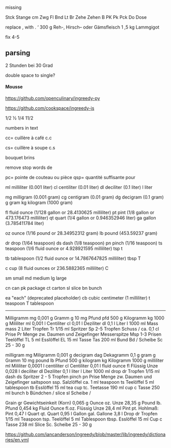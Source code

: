missing

Stck
Stange
cm
Zwg
Fl
Bnd
Lt
Br
Zehe
Zehen
B
PK
Pk
Pck
Do
Dose

replace , with .
‘
300 g Reh-, Hirsch– oder Gämsfleisch
1 	,5 kg Lammgigot

fix 4-5

## parsing

 2 Stunden bei 30 Grad

 double space to single?

#### Mousse



https://github.com/openculinary/ingreedy-py

https://github.com/cookspace/ingreedy-js

1/2 ½
1/4
11/2

numbers in text

cc= cuillère à café
c.c

cs= cuillère à soupe
c.s

bouquet
brins

remove stop words
de

pc= pointe de couteau ou pièce
qsp= quantité suffisante pour

ml	milliliter (0.001 liter)
cl	centiliter (0.01 liter)
dl	deciliter (0.1 liter)
l	liter

mg	milligram (0.001 gram)
cg	centigram (0.01 gram)
dg	decigram (0.1 gram)
g	gram
kg	kilogram (1000 gram)

fl	fluid ounce (1/128 gallon or 28.4130625 milliliter)
pt	pint (1/8 gallon or 473.176473 milliliter)
qt	quart (1/4 gallon or 0.946352946 liter)
ga	gallon (3.785411784 liter)

oz	ounce (1/16 pound or 28.34952312 gram)
lb	pound (453.59237 gram)

dr	drop (1/64 teaspoon)
ds	dash (1/8 teaspoon)
pn	pinch (1/16 teaspoon)
ts	teaspoon (1/6 fluid ounce or 4.928921595 milliliter)
tsp
t

tb	tablespoon (1/2 fluid ounce or 14.7867647825 milliliter)
tbsp
T


c	cup (8 fluid ounces or 236.5882365 milliliter)
C

sm	small
md	medium
lg	large

cn	can
pk	package
ct	carton
sl	slice
bn	bunch

ea	"each" (deprecated placeholder)
cb	cubic centimeter (1 milliliter)
t	teaspoon
T	tablespoon

---

Milligramm	mg	0,001 g
Gramm	g	10 mg
Pfund	pfd	500 g
Kilogramm	kg	1000 g
Mililiter	ml	0,001 l
Centiliter	cl	0,01 l
Deziliter	dl	0,1 l
Liter	l	1000 ml
Mass	mass	2 Liter
Tropfen	Tr	1/15 ml
Spritzer	Sp	2-5 Tropfen
Schuss	/	ca. 0,1 cl
Prise	Pr	Menge zw. Daumen und Zeigefinger
Messerspitze	Msp	1-3 Prisen
Teelöffel	TL	5 ml
Esslöffel	EL	15 ml
Tasse	Tas	200 ml
Bund	Bd	/
Scheibe	Sc	25 - 30 g


milligram	mg	Miligramm	0,001 g
decigram	dag	Dekagramm	0,1 g
gram	g	Gramm	10 mg
pound	lb	Pfund	500 g
kilogram	kg	Kilogramm	1000 g
milliliter	ml	Mililiter	0,0001 l
centiliter	cl	Centiliter	0,01 l
fluid ounce	fl	Flüssig Unze	0,028 l
deciliter	dl	Deziliter	0,1 l
liter	l	Liter	1000 ml
drop	dr	Tropfen	1/15 ml
dash	ds	Spritzer	2 - 5 Tropfen
pinch	pn	Prise	Menge zw. Daumen und Zeigefinger
saitspoon	ssp.	Salzlöffel	ca. 1 ml
teaspoon	ts	Teelöffel	5 ml
tablespoon	tb	Esslöffel	15 ml
tea cup	tc.	Teetasse	190 ml
cup	c	Tasse	250 ml
bunch	b	Bündchen	/
slice	sl	Scheibe
/

Grain	gr	Gewichtseinkeit (Korn)	0,065 g
Ounce	oz.	Unze	28,35 g
Pound	lb.	Pfund	0,454 kg
Fluid Ounce	fl.oz.	Flüssig Unze	28,4 ml
Pint	pt.	Hohlmaß: Pint	0,47 l
Quart	qt.	Quart	0,95 l
Gallon	gal.	Gallone	3,8 l
Drop	dr	Tropfen	1/15 ml
Teaspoon	tsp.	Teelöffel	5 ml
Tablespoon	tbsp.	Esslöffel	 15 ml
Cup	c	Tasse	238 ml
Slice	Sc.	Scheibe	25 - 30 g

https://github.com/iancanderson/ingreedy/blob/master/lib/ingreedy/dictionaries/en.yml